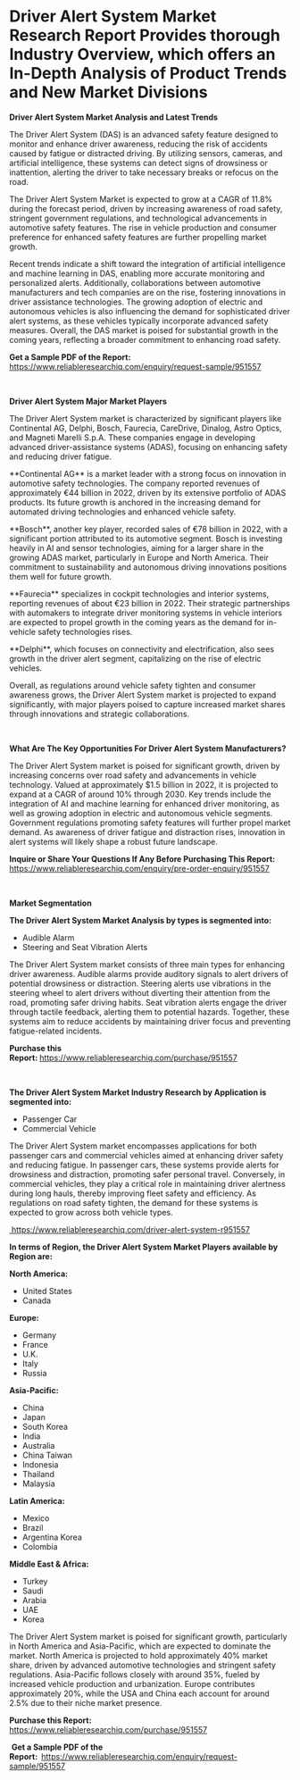 <p><h1>Driver Alert System Market Research Report Provides thorough Industry Overview, which offers an In-Depth Analysis of Product Trends and New Market Divisions</h1></p><p><strong>Driver Alert System Market Analysis and Latest Trends</strong></p>
<p><p>The Driver Alert System (DAS) is an advanced safety feature designed to monitor and enhance driver awareness, reducing the risk of accidents caused by fatigue or distracted driving. By utilizing sensors, cameras, and artificial intelligence, these systems can detect signs of drowsiness or inattention, alerting the driver to take necessary breaks or refocus on the road. </p><p>The Driver Alert System Market is expected to grow at a CAGR of 11.8% during the forecast period, driven by increasing awareness of road safety, stringent government regulations, and technological advancements in automotive safety features. The rise in vehicle production and consumer preference for enhanced safety features are further propelling market growth. </p><p>Recent trends indicate a shift toward the integration of artificial intelligence and machine learning in DAS, enabling more accurate monitoring and personalized alerts. Additionally, collaborations between automotive manufacturers and tech companies are on the rise, fostering innovations in driver assistance technologies. The growing adoption of electric and autonomous vehicles is also influencing the demand for sophisticated driver alert systems, as these vehicles typically incorporate advanced safety measures. Overall, the DAS market is poised for substantial growth in the coming years, reflecting a broader commitment to enhancing road safety.</p></p>
<p><strong>Get a Sample PDF of the Report:&nbsp;</strong> <a href="https://www.reliableresearchiq.com/enquiry/request-sample/951557?utm_campaign=3351&utm_medium=2&utm_source=Github&utm_content=ia&utm_term=17042025&utm_id=driver-alert-system">https://www.reliableresearchiq.com/enquiry/request-sample/951557</a></p>
<p>&nbsp;</p>
<p><strong>Driver Alert System Major Market Players</strong></p>
<p><p>The Driver Alert System market is characterized by significant players like Continental AG, Delphi, Bosch, Faurecia, CareDrive, Dinalog, Astro Optics, and Magneti Marelli S.p.A. These companies engage in developing advanced driver-assistance systems (ADAS), focusing on enhancing safety and reducing driver fatigue.</p><p>**Continental AG** is a market leader with a strong focus on innovation in automotive safety technologies. The company reported revenues of approximately €44 billion in 2022, driven by its extensive portfolio of ADAS products. Its future growth is anchored in the increasing demand for automated driving technologies and enhanced vehicle safety.</p><p>**Bosch**, another key player, recorded sales of €78 billion in 2022, with a significant portion attributed to its automotive segment. Bosch is investing heavily in AI and sensor technologies, aiming for a larger share in the growing ADAS market, particularly in Europe and North America. Their commitment to sustainability and autonomous driving innovations positions them well for future growth.</p><p>**Faurecia** specializes in cockpit technologies and interior systems, reporting revenues of about €23 billion in 2022. Their strategic partnerships with automakers to integrate driver monitoring systems in vehicle interiors are expected to propel growth in the coming years as the demand for in-vehicle safety technologies rises.</p><p>**Delphi**, which focuses on connectivity and electrification, also sees growth in the driver alert segment, capitalizing on the rise of electric vehicles. </p><p>Overall, as regulations around vehicle safety tighten and consumer awareness grows, the Driver Alert System market is projected to expand significantly, with major players poised to capture increased market shares through innovations and strategic collaborations.</p></p>
<p>&nbsp;</p>
<p><strong>What Are The Key Opportunities For Driver Alert System Manufacturers?</strong></p>
<p><p>The Driver Alert System market is poised for significant growth, driven by increasing concerns over road safety and advancements in vehicle technology. Valued at approximately $1.5 billion in 2022, it is projected to expand at a CAGR of around 10% through 2030. Key trends include the integration of AI and machine learning for enhanced driver monitoring, as well as growing adoption in electric and autonomous vehicle segments. Government regulations promoting safety features will further propel market demand. As awareness of driver fatigue and distraction rises, innovation in alert systems will likely shape a robust future landscape.</p></p>
<p><strong>Inquire or Share Your Questions If Any Before Purchasing This Report:</strong> <a href="https://www.reliableresearchiq.com/enquiry/pre-order-enquiry/951557?utm_campaign=3351&utm_medium=2&utm_source=Github&utm_content=ia&utm_term=17042025&utm_id=driver-alert-system">https://www.reliableresearchiq.com/enquiry/pre-order-enquiry/951557</a></p>
<p>&nbsp;</p>
<p><strong>Market Segmentation</strong></p>
<p><strong>The Driver Alert System Market Analysis by types is segmented into:</strong></p>
<p><ul><li>Audible Alarm</li><li>Steering and Seat Vibration Alerts</li></ul></p>
<p><p>The Driver Alert System market consists of three main types for enhancing driver awareness. Audible alarms provide auditory signals to alert drivers of potential drowsiness or distraction. Steering alerts use vibrations in the steering wheel to alert drivers without diverting their attention from the road, promoting safer driving habits. Seat vibration alerts engage the driver through tactile feedback, alerting them to potential hazards. Together, these systems aim to reduce accidents by maintaining driver focus and preventing fatigue-related incidents.</p></p>
<p><strong>Purchase this Report:&nbsp;</strong><a href="https://www.reliableresearchiq.com/purchase/951557?utm_campaign=3351&utm_medium=2&utm_source=Github&utm_content=ia&utm_term=17042025&utm_id=driver-alert-system">https://www.reliableresearchiq.com/purchase/951557</a></p>
<p>&nbsp;</p>
<p><strong>The Driver Alert System Market Industry Research by Application is segmented into:</strong></p>
<p><ul><li>Passenger Car</li><li>Commercial Vehicle</li></ul></p>
<p><p>The Driver Alert System market encompasses applications for both passenger cars and commercial vehicles aimed at enhancing driver safety and reducing fatigue. In passenger cars, these systems provide alerts for drowsiness and distraction, promoting safer personal travel. Conversely, in commercial vehicles, they play a critical role in maintaining driver alertness during long hauls, thereby improving fleet safety and efficiency. As regulations on road safety tighten, the demand for these systems is expected to grow across both vehicle types.</p></p>
<p><a href="https://www.reliableresearchiq.com/driver-alert-system-r951557?utm_campaign=3351&utm_medium=2&utm_source=Github&utm_content=ia&utm_term=17042025&utm_id=driver-alert-system">&nbsp;https://www.reliableresearchiq.com/driver-alert-system-r951557</a></p>
<p><strong>In terms of Region, the Driver Alert System Market Players available by Region are:</strong></p>
<p>
    <p> <strong> North America: </strong>
        <ul>
            <li>United States</li>
            <li>Canada</li>
        </ul>
        </p> 
    <p> <strong> Europe: </strong>
        <ul>
            <li>Germany</li>
            <li>France</li>
            <li>U.K.</li>
            <li>Italy</li>
            <li>Russia</li>
        </ul>
        </p> 
    <p> <strong> Asia-Pacific: </strong>
        <ul>
            <li>China</li>
            <li>Japan</li>
            <li>South Korea</li>
            <li>India</li>
            <li>Australia</li>
            <li>China Taiwan</li>
            <li>Indonesia</li>
            <li>Thailand</li>
            <li>Malaysia</li>
        </ul>
        </p> 
    <p> <strong> Latin America: </strong>
        <ul>
            <li>Mexico</li>
            <li>Brazil</li>
            <li>Argentina Korea</li>
            <li>Colombia</li>
        </ul>
        </p> 
    <p> <strong> Middle East & Africa: </strong>
        <ul>
            <li>Turkey</li>
            <li>Saudi</li>
            <li>Arabia</li>
            <li>UAE</li>
            <li>Korea</li>
        </ul>
    </p>
    </p>
<p><p>The Driver Alert System market is poised for significant growth, particularly in North America and Asia-Pacific, which are expected to dominate the market. North America is projected to hold approximately 40% market share, driven by advanced automotive technologies and stringent safety regulations. Asia-Pacific follows closely with around 35%, fueled by increased vehicle production and urbanization. Europe contributes approximately 20%, while the USA and China each account for around 2.5% due to their niche market presence.</p></p>
<p><strong>Purchase this Report: </strong><a href="https://www.reliableresearchiq.com/purchase/951557?utm_campaign=3351&utm_medium=2&utm_source=Github&utm_content=ia&utm_term=17042025&utm_id=driver-alert-system">https://www.reliableresearchiq.com/purchase/951557</a></p>
<p>&nbsp;<strong>Get a Sample PDF of the Report:&nbsp;&nbsp;</strong><a href="https://www.reliableresearchiq.com/enquiry/request-sample/951557?utm_campaign=3351&utm_medium=2&utm_source=Github&utm_content=ia&utm_term=17042025&utm_id=driver-alert-system">https://www.reliableresearchiq.com/enquiry/request-sample/951557</a></p>
<p><strong></strong></p>
<p><p></p><p></p><p></p></p>